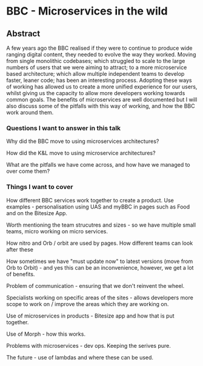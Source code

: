 # BBC - Microservices in the wild

## Abstract
A few years ago the BBC realised if they were to continue to produce wide ranging digital content, they needed to evolve the way they worked. Moving from single monolithic codebases; which struggled to scale to the large numbers of users that we were aiming to attract; to a more microservice based architecture; which allow multiple independent teams to develop faster, leaner code; has been an interesting process. Adopting these ways of working has allowed us to create a more unified experience for our users, whilst giving us the capacity to allow more developers working towards common goals. The benefits of microservices are well documented but I will also discuss some of the pitfalls with this way of working, and how the BBC work around them.


### Questions I want to answer in this talk

Why did the BBC move to using microservices architectures?

How did the K&L move to using microservice architectures?

What are the pitfalls we have come across, and how have we managed to over come them?

### Things I want to cover

How different BBC services work together to create a product.  Use examples - personalisation using UAS and myBBC in pages such as Food and on the Bitesize App.

Worth mentioning the team strucutres and sizes  - so we have multiple small teams, micro working on micro services.  

How nitro and Orb / orbit are used by pages.  How different teams can look after these

How sometimes we have "must update now" to latest versions (move from Orb to Orbit) - and yes this can be an inconvenience, however, we get a lot of benefits.

Problem of communication - ensuring that we don't reinvent the wheel.

Specialists working on specific areas of the sites - allows developers more scope to work on / improve the areas which they are working on.

Use of microservices in products - Bitesize app and how that is put together.

Use of Morph - how this works.

Problems with microservices - dev ops.  Keeping the serives pure.

The future - use of lambdas and where these can be used.
